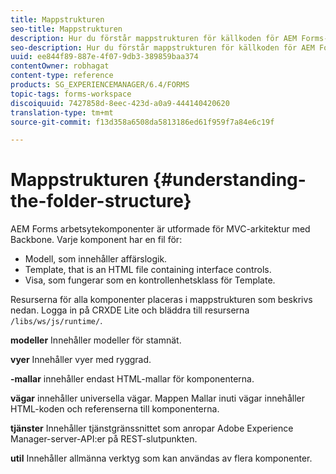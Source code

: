 ```yaml
---
title: Mappstrukturen
seo-title: Mappstrukturen
description: Hur du förstår mappstrukturen för källkoden för AEM Forms-arbetsytan så att du kan anpassa den.
seo-description: Hur du förstår mappstrukturen för källkoden för AEM Forms-arbetsytan så att du kan anpassa den.
uuid: ee844f89-887e-4f07-9db3-389859baa374
contentOwner: robhagat
content-type: reference
products: SG_EXPERIENCEMANAGER/6.4/FORMS
topic-tags: forms-workspace
discoiquuid: 7427858d-8eec-423d-a0a9-444140420620
translation-type: tm+mt
source-git-commit: f13d358a6508da5813186ed61f959f7a84e6c19f

---
```



# Mappstrukturen {#understanding-the-folder-structure}

AEM Forms arbetsytekomponenter är utformade för MVC-arkitektur med Backbone. Varje komponent har en fil för:

* Modell, som innehåller affärslogik.
* Template, that is an HTML file containing interface controls.
* Visa, som fungerar som en kontrollenhetsklass för Template.

Resurserna för alla komponenter placeras i mappstrukturen som beskrivs nedan. Logga in på CRXDE Lite och bläddra till resurserna `/libs/ws/js/runtime/`.

**modeller** Innehåller modeller för stamnät.

**vyer** Innehåller vyer med ryggrad.

**-mallar** innehåller endast HTML-mallar för komponenterna.

**vägar** innehåller universella vägar. Mappen Mallar inuti vägar innehåller HTML-koden och referenserna till komponenterna.

**tjänster** Innehåller tjänstgränssnittet som anropar Adobe Experience Manager-server-API:er på REST-slutpunkten.

**util** Innehåller allmänna verktyg som kan användas av flera komponenter.

